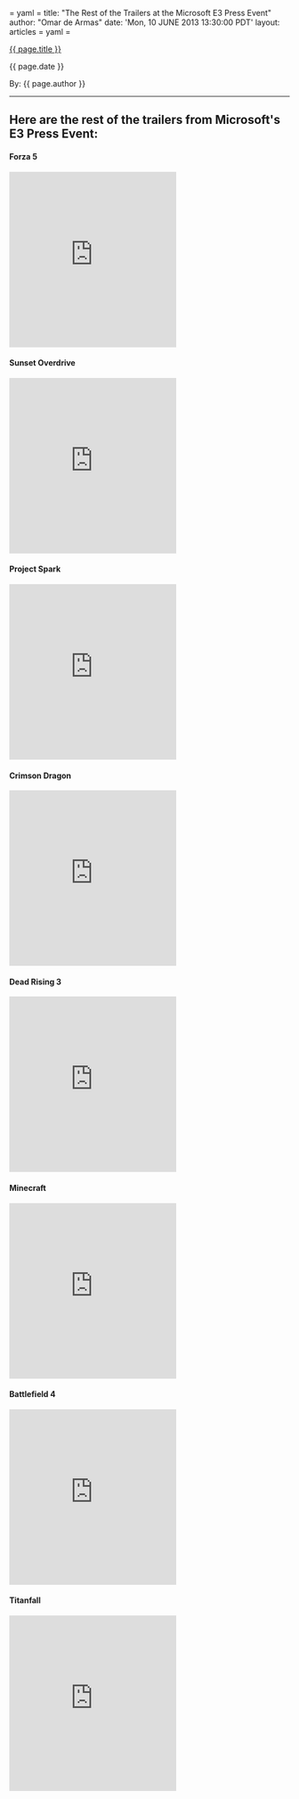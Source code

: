 = yaml =
title: "The Rest of the Trailers at the Microsoft E3 Press Event"
author: "Omar de Armas"
date: 'Mon, 10 JUNE 2013 13:30:00 PDT'
layout: articles
= yaml =

<a href="{{ page.url }}" class='postTitleLink'><p class='postTitle'>{{ page.title }}</p></a>
<p class='postPublished'>{{ page.date }}</p>
<p class='postAuthor'>By: {{ page.author }}</p>
<hr>
<h2>Here are the rest of the trailers  from Microsoft's E3 Press Event:</h2>

<h4>Forza 5</h4>

<div class="vid_container">
  <iframe frameborder="0" height="315" src="http://www.youtube.com/embed/iYTx9DFWMSI"></iframe>
</div>

<h4>Sunset Overdrive</h4>

<div class="vid_container">
  <iframe frameborder="0" height="315" src="http://www.youtube.com/embed/FqJdZQPBDF0"></iframe>
</div>

<h4>Project Spark</h4>

<div class="vid_container">
  <iframe frameborder="0" height="315" src="http://www.youtube.com/embed/0zmW_irRWgE"></iframe>
</div>

<h4>Crimson Dragon</h4>

<div class="vid_container">
  <iframe frameborder="0" height="315" src="http://www.youtube.com/embed/9_GDszac6X0"></iframe>
</div>

<h4>Dead Rising 3</h4>

<div class="vid_container">
  <iframe frameborder="0" height="315" src="http://www.youtube.com/embed/gLPKIW81wNA"></iframe>
</div>

<h4>Minecraft</h4>

<div class="vid_container">
  <iframe frameborder="0" height="315" src="http://www.youtube.com/embed/unVcuWYW0GI"></iframe>
</div>

<h4>Battlefield 4</h4>

<div class="vid_container">
  <iframe frameborder="0" height="315" src="http://www.youtube.com/embed/IEZhbV9s1Ag"></iframe>
</div>

<h4>Titanfall</h4>

<div class="vid_container">
  <iframe frameborder="0" height="315" src="http://www.youtube.com/embed/goe6IB1DLZU"></iframe>
</div>

